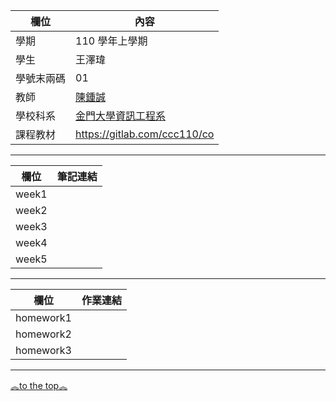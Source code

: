 欄位 | 內容
-----|--------
學期 | 110 學年上學期
學生 |  王澤瑋
學號末兩碼 | 01
教師 | [陳鍾誠](https://www.nqu.edu.tw/educsie/index.php?act=blog&code=list&ids=4)
學校科系 | [金門大學資訊工程系](https://www.nqu.edu.tw/educsie/index.php)
課程教材 | https://gitlab.com/ccc110/co


  
---

欄位 | 筆記連結
-----|--------|
week1|
week2|
week3|
week4|
week5|

---

欄位 | 作業連結
-----|--------
homework1|
homework2|
homework3|
---

<a href="#" class="back-to-top">︽to the top︽</a>

